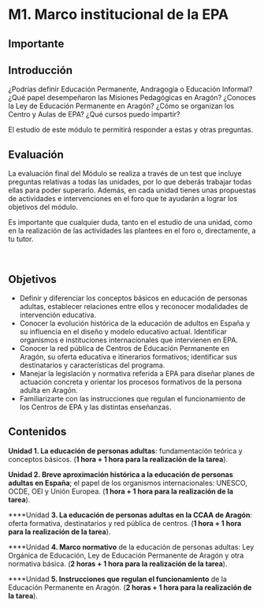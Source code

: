 
# M1. Marco institucional de la EPA

## Importante

## **Introducción**

¿Podrías definir Educación Permanente, Andragogía o Educación Informal? ¿Qué papel desempeñaron las Misiones Pedagógicas en Aragón? ¿Conoces la Ley de Educación Permanente en Aragón? ¿Cómo se organizan los Centro y Aulas de EPA? ¿Qué cursos puedo impartir?

El estudio de este módulo te permitirá responder a estas y otras preguntas.

## **Evaluación**

La evaluación final del Módulo se realiza a través de un test que incluye preguntas relativas a todas las unidades, por lo que deberás trabajar todas ellas para poder superarlo. Además, en cada unidad tienes unas propuestas de actividades e intervenciones en el foro que te ayudarán a lograr los objetivos del módulo.

Es importante que cualquier duda, tanto en el estudio de una unidad, como en la realización de las actividades las plantees en el foro o, directamente, a tu tutor.

 

## Objetivos

- Definir y diferenciar los conceptos básicos en educación de personas adultas, establecer relaciones entre ellos y reconocer modalidades de intervención educativa.
- Conocer la evolución histórica de la educación de adultos en España y su influencia en el diseño y modelo educativo actual. Identificar organismos e instituciones internacionales que intervienen en EPA.
- Conocer la red pública de Centros de Educación Permanente en Aragón, su oferta educativa e itinerarios formativos; identificar sus destinatarios y características del programa.
- Manejar la legislación y normativa referida a EPA para diseñar planes de actuación concreta y orientar los procesos formativos de la persona adulta en Aragón.
- Familiarizarte con las instrucciones que regulan el funcionamiento de los Centros de EPA y las distintas enseñanzas.

## Contenidos

**Unidad 1. La educación de personas adultas**: fundamentación teórica y conceptos básicos. (**1 hora + 1 hora para la realización de la tarea**).

**Unidad 2. Breve aproximación histórica a la educación de personas adultas en España**; el papel de los organismos internacionales: UNESCO, OCDE, OEI y Unión Europea. (**1 hora + 1 hora para la realización de la tarea**).

****Unidad **3. La educación de personas adultas en la CCAA de Aragón**: oferta formativa, destinatarios y red pública de centros. (**1 hora + 1 hora para la realización de la tarea**).

****Unidad **4. Marco normativo** de la educación de personas adultas: Ley Orgánica de Educación, Ley de Educación Permanente de Aragón y otra normativa básica. (**2 horas + 1 hora para la realización de la tarea**).

****Unidad **5. Instrucciones que regulan el funcionamiento** de la Educación Permanente en Aragón. (**2 horas + 1 hora para la realización de la tarea**).
